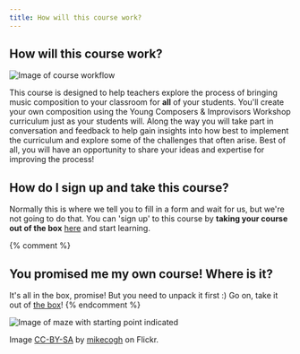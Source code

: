 ```yaml
---
title: How will this course work?
---
```


## How will this course work?

![Image of course workflow]({{site.baseurl}}/img/cole.jpg)

This course is designed to help teachers explore the process of bringing music composition to your classroom for **all** of your students. You'll create your own composition using the Young Composers & Improvisors Workshop curriculum just as your students will. Along the way you will take part in conversation and feedback to help gain insights into how best to implement the curriculum and explore some of the challenges that often arise. Best of all, you will have an opportunity to share your ideas and expertise for improving the process! 

## How do I sign up and take this course?

Normally this is where we tell you to fill in a form and wait for us, but we're not going to do that. You can 'sign up' to this course by **taking your course out of the box** [here]({{site.baseurl}}/modules/start/the-box/) and start learning.

{% comment %}
## You promised me my own course! Where is it?

It's all in the box, promise! But you need to unpack it first :) Go on, take it out of [the box]({{site.baseurl}}/modules/start/the-box/)!
{% endcomment %}

![Image of maze with starting point indicated]({{site.baseurl}}/img/start.jpg)

Image [CC-BY-SA](https://creativecommons.org/licenses/by-sa/2.0/) by [mikecogh](https://www.flickr.com/photos/mikecogh/11300349426) on Flickr.



